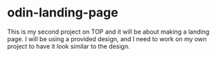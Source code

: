# odin-landing-page
This is my second project on TOP and it will be about making a landing  page. I will be using a provided design, and I need to work on my own project to have it look similar to the design. 